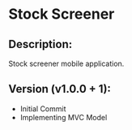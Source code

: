 # **Stock Screener**

## **Description**:
Stock screener mobile application.

## **Version (v1.0.0 + 1)**:
- Initial Commit
- Implementing MVC Model